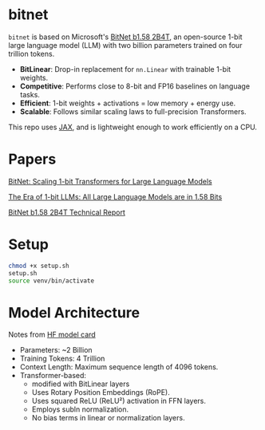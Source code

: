 # bitnet

```bitnet``` is based on Microsoft's [BitNet b1.58 2B4T](https://huggingface.co/microsoft/bitnet-b1.58-2B-4T), an open-source 1-bit large language model (LLM) with two billion parameters trained on four trillion tokens. 
- **BitLinear**: Drop-in replacement for `nn.Linear` with trainable 1-bit weights.
- **Competitive**: Performs close to 8-bit and FP16 baselines on language tasks.
- **Efficient**: 1-bit weights + activations = low memory + energy use.
- **Scalable**: Follows similar scaling laws to full-precision Transformers.

This repo uses [JAX](https://docs.jax.dev/en/latest/quickstart.html), and is lightweight enough to work efficiently on a CPU.

<!-- tldr; **No more floats.** Just weights in **[1, 0, -1]**. -->

# Papers

[BitNet: Scaling 1-bit Transformers for Large Language Models](https://arxiv.org/abs/2310.11453)

[The Era of 1-bit LLMs: All Large Language Models are in 1.58 Bits](https://arxiv.org/abs/2402.17764)

[BitNet b1.58 2B4T Technical Report](https://arxiv.org/abs/2504.12285)

# Setup

```bash
chmod +x setup.sh
setup.sh
source venv/bin/activate
```

# Model Architecture

Notes from [HF model card](https://huggingface.co/microsoft/bitnet-b1.58-2B-4T)

- Parameters: ~2 Billion
- Training Tokens: 4 Trillion
- Context Length: Maximum sequence length of 4096 tokens.
- Transformer-based:
    - modified with BitLinear layers
    - Uses Rotary Position Embeddings (RoPE).
    - Uses squared ReLU (ReLU²) activation in FFN layers.
    - Employs subln normalization.
    - No bias terms in linear or normalization layers.


<!-- # Example

Turns out I really need a GPU to train cuz it takes too long
```bash
(bitnet) ➜  bitnet git:(main) ✗ python bitnet.py
------------
LEARNING RATE: 0.0008
DEVICE: mps
DATA SPLIT: 0.9
MODEL: BitLM
MODEL PARAMS: 3.695681 M
OPTIMIZER: AdamW
------------
loading checkpoint weights
training...
step 34000 | train loss 2.5661 | val loss 2.5680
step 34500 | train loss 2.5614 | val loss 2.5719
step 35000 | train loss 2.5566 | val loss 2.5584
step 35500 | train loss 2.5564 | val loss 2.5602
step 36000 | train loss 2.5588 | val loss 2.5642
step 36500 | train loss 2.5505 | val loss 2.5556
step 37000 | train loss 2.5586 | val loss 2.5518
step 37500 | train loss 2.5515 | val loss 2.5503
step 38000 | train loss 2.5483 | val loss 2.5500
step 38500 | train loss 2.5487 | val loss 2.5553
step 39000 | train loss 2.5498 | val loss 2.5443
step 39500 | train loss 2.5460 | val loss 2.5486
step 40000 | train loss 2.5380 | val loss 2.5454
step 40500 | train loss 2.5401 | val loss 2.5435
step 41000 | train loss 2.5392 | val loss 2.5433
step 41500 | train loss 2.5362 | val loss 2.5416
step 42000 | train loss 2.5355 | val loss 2.5380
step 42500 | train loss 2.5354 | val loss 2.5454
step 43000 | train loss 2.5344 | val loss 2.5415
step 43500 | train loss 2.5336 | val loss 2.5399
WEIGHT VERIFICATION: False
GENERATING TEXT...
GENERATION:  [0, 53, 1, 52, 1, 58, 1, 40, 46, 39, 60, 61, 39, 1, 39, 56, 47, 52, 58, 39, 45, 6, 0, 54, 39, 44, 44, 1, 58, 30, 16, 50, 50, 58, 1, 46, 47, 43, 50, 39, 23, 39, 41, 1, 21, 0, 0, 0, 0, 13, 1, 52, 42, 53, 56, 39, 60, 43, 52, 43, 56, 47, 52, 1, 63, 1, 45, 57, 0, 30, 27, 32, 46, 39, 56, 43, 39, 1, 37, 53, 52, 63, 53, 52, 43, 1, 46, 52, 43, 41, 53, 44, 39, 45, 50, 43, 41, 39, 44, 1, 51]
DECODE:  
tut caetsed lyRAicrst're f, t, mas
Fowuvee d awla, t hay d
ITa beay, poumerem e lder sit owayoud tho
``` -->